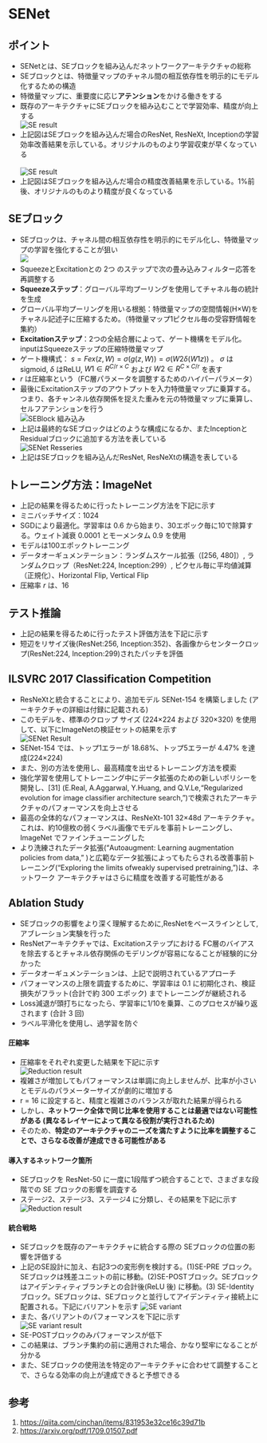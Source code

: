 # SENet
## ポイント
- SENetとは、SEブロックを組み込んだネットワークアーキテクチャの総称
- SEブロックとは、特徴量マップのチャネル間の相互依存性を明示的にモデル化するための構造
- 特徴量マップに、重要度に応じ**アテンション**をかける働きをする
- 既存のアーキテクチャにSEブロックを組み込むことで学習効率、精度が向上する<br>
<img alt="SE result" src="./image/se_result_train.png"></img>
- 上記図はSEブロックを組み込んだ場合のResNet, ResNeXt, Inceptionの学習効率改善結果を示している。オリジナルのものより学習収束が早くなっている<br><br>
<img alt="SE result" src="./image/se_result_val.png"></img>
- 上記図はSEブロックを組み込んだ場合の精度改善結果を示している。1%前後、オリジナルのものより精度が良くなっている
## SEブロック
- SEブロックは、チャネル間の相互依存性を明示的にモデル化し、特徴量マップの学習を強化することが狙い<br>
<img slt="SEBlock" src="./image/seblock.png"></img>
- SqueezeとExcitationとの 2つ のステップで次の畳み込みフィルター応答を再調整する
- **Squeezeステップ**：グローバル平均プーリングを使用してチャネル毎の統計を生成
- グローバル平均プーリングを用いる根拠：特徴量マップの空間情報(H×W)をチャネル記述子に圧縮するため。（特徴量マップ1ピクセル毎の受容野情報を集約）
- **Excitationステップ**：2つの全結合層によって、ゲート機構をモデル化。inputはSqueezeステップの圧縮特徴量マップ
- ゲート機構式： $s=Fex(z,W)=σ(g(z,W))=σ(W2δ(W1z))$ 。 $σ$ はsigmoid, $δ$ はReLU, $W1 ∈ R^{C/r \times C}$ および $W2 ∈ R^{C \times C/r}$ を表す
- $r$ は圧縮率という（FC層パラメータを調整するためのハイパーパラメータ）
- 最後にExcitationステップのアウトプットを入力特徴量マップに乗算する。つまり、各チャンネル依存関係を捉えた重みを元の特徴量マップに乗算し、セルフアテンションを行う<br>
<img alt="SEBlock 組み込み" src="./image/seblock_combin.png"></img>
- 上記は最終的なSEブロックはどのような構成になるか、またInceptionとResidualブロックに追加する方法を表している<br>
<img alt="SENet Resseries" src="./image/senet_resseriese.png"></img>
- 上記はSEブロックを組み込んだResNet, ResNeXtの構造を表している
## トレーニング方法：ImageNet
- 上記の結果を得るために行ったトレーニング方法を下記に示す
- ミニバッチサイズ：1024
- SGDにより最適化。学習率は 0.6 から始まり、30エポック毎に10で除算する。ウェイト減衰 0.0001 とモーメンタム 0.9 を使用
- モデルは100エポックトレーニング 
- データオーギュメンテーション：ランダムスケール拡張（[256, 480]）, ランダムクロップ（ResNet:224, Inception:299）, ピクセル毎に平均値減算（正規化）、Horizontal Flip, Vertical Flip
- 圧縮率 $r$ は、16
## テスト推論
- 上記の結果を得るために行ったテスト評価方法を下記に示す
- 短辺をリサイズ後(ResNet:256, Inception:352)、各画像からセンタークロップ(ResNet:224, Inception:299)されたパッチを評価
## ILSVRC 2017 Classification Competition
- ResNeXtと統合することにより、追加モデル SENet-154 を構築しました (アーキテクチャの詳細は付録に記載される)
- このモデルを、標準のクロップ サイズ (224×224 および 320×320) を使用して、以下にImageNetの検証セットの結果を示す<br>
<img alt="SENet Result" src="./image/se_result_best.png"></img> 
- SENet-154 では、トップ1エラーが 18.68%、トップ5エラーが 4.47% を達成(224×224)
- また、別の方法を使用し、最高精度を出せるトレーニング方法を模索
- 強化学習を使用してトレーニング中にデータ拡張のための新しいポリシーを開発し、[31] (E.Real, A.Aggarwal, Y.Huang, and Q.V.Le,“Regularized evolution for image classifier architecture search,”)で検索されたアーキテクチャのパフォーマンスを向上させる
- 最高の全体的なパフォーマンスは、ResNeXt-101 32×48d アーキテクチャ。これは、約10億枚の弱くラベル画像でモデルを事前トレーニングし、ImageNet でファインチューニングした
- より洗練されたデータ拡張(“Autoaugment: Learning augmentation policies from data,” )と広範なデータ拡張によってもたらされる改善事前トレーニング(“Exploring the limits ofweakly supervised pretraining,”)は、ネットワーク アーキテクチャはさらに精度を改善する可能性がある
## Ablation Study
- SEブロックの影響をより深く理解するために,ResNetをベースラインとして,アブレーション実験を行った
- ResNetアーキテクチャでは、Excitationステップにおける FC層のバイアスを除去するとチャネル依存関係のモデリングが容易になることが経験的に分かった
- データオーギュメンテーションは、上記で説明されているアプローチ
- パフォーマンスの上限を調査するために、学習率は 0.1 に初期化され、検証損失がフラット(合計で約 300 エポック) までトレーニングが継続される
- Loss減退が頭打ちになったら、学習率に1/10を乗算、このプロセスが繰り返されます (合計 3 回)
- ラベル平滑化を使用し、過学習を防ぐ
#### 圧縮率
- 圧縮率をそれぞれ変更した結果を下記に示す<br>
<img alt="Reduction result" src="./image/reduction_result.png"></img><br>
- 複雑さが増加してもパフォーマンスは単調に向上しませんが、比率が小さいとモデルのパラメーターサイズが劇的に増加する 
- r = 16 に設定すると、精度と複雑さのバランスが取れた結果が得られる
- しかし、**ネットワーク全体で同じ比率を使用することは最適ではない可能性がある (異なるレイヤーによって異なる役割が実行されるため)**
- そのため、**特定のアーキテクチャのニーズを満たすように比率を調整することで、さらなる改善が達成できる可能性がある**
#### 導入するネットワーク箇所
- SEブロックを ResNet-50 に一度に1段階ずつ統合することで、さまざまな段階での SE ブロックの影響を調査する
- ステージ2、ステージ3、ステージ4 に分類し、その結果を下記に示す<br>
<img alt="Reduction result" src="./image/se_block_intro.png"></img>
#### 統合戦略
- SEブロックを既存のアーキテクチャに統合する際の SEブロックの位置の影響を評価する
- 上記のSE設計に加え、右記3つの変形例を検討する。(1)SE-PRE ブロック。SEブロックは残差ユニットの前に移動。(2)SE-POSTブロック。SEブロックはアイデンティティブランチとの合計後(ReLU 後) に移動。(3) SE-Identityブロック。SEブロックは、SEブロックと並行してアイデンティティ接続上に配置される。下記にバリアントを示す
<img alt="SE variant" src="./image/se_variant.png"></img>
- また、各バリアントのパフォーマンスを下記に示す<br>
<img alt="SE variant result" src="./image/se_variant_result.png"></img>
- SE-POSTブロックのみパフォーマンスが低下
- この結果は、ブランチ集約の前に適用された場合、かなり堅牢になることが分かる
- また、SEブロックの使用法を特定のアーキテクチャに合わせて調整することで、さらなる効率の向上が達成できると予想できる
## 参考
1. https://qiita.com/cinchan/items/831953e32ce16c39d71b
2. https://arxiv.org/pdf/1709.01507.pdf
